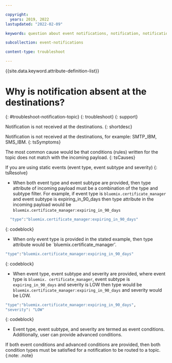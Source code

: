 ```yaml
---

copyright:
  years: 2019, 2022
lastupdated: "2022-02-09"

keywords: question about event notifications, notification, notifications

subcollection: event-notifications

content-type: troubleshoot

---
```



{{site.data.keyword.attribute-definition-list}}


# Why is notification absent at the destinations?
{: #troubleshoot-notification-topic}
{: troubleshoot}
{: support}

Notification is not received at the destinations.
{: shortdesc}

Notification is not received at the destinations, for example: SMTP_IBM, SMS_IBM.
{: tsSymptoms}

The most common cause would be that conditions (rules) written for the topic does not match with the incoming payload.
{: tsCauses}

If you are using static events (event type, event subtype and severity)
{: tsResolve}

- When both event type and event subtype are provided, then type attribute of incoming payload must be a combination of the type and subtype filter. For example, if event type is `bluemix.certificate_manager` and event subtype is expiring_in_90_days then type attribute in the incoming payload would be `bluemix.certificate_manager:expiring_in_90_days`

```cmd
  "type":"bluemix.certificate_manager:expiring_in_90_days"
```
{: codeblock}

- When only event type is provided in the stated example, then type attribute would be `bluemix.certificate_manager'.

```cmd
"type":"bluemix.certificate_manager:expiring_in_90_days"
```
{: codeblock}

- When event type, event subtype and severity are provided, where event type is `bluemix. certificate_manager`, event subtype is `expiring_in_90_days` and severity is LOW then type would be `bluemix.certificate_manager:expiring_in_90_days` and severity would be LOW.

```cmd
"type":"bluemix.certificate_manager:expiring_in_90_days",
"severity": "LOW"
```
{: codeblock}
 
- Event type, event subtype, and severity are termed as event conditions. Additionally, user can provide advanced conditions.

If both event conditions and advanced conditions are provided, then both condition types must be satisfied for a notification to be routed to a topic.
{:note: .note}






